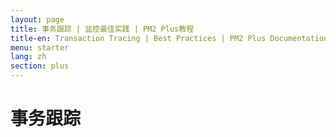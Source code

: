 ```yaml
---
layout: page
title: 事务跟踪 | 监控最佳实践 | PM2 Plus教程
title-en: Transaction Tracing | Best Practices | PM2 Plus Documentation
menu: starter
lang: zh
section: plus
---
```


# 事务跟踪